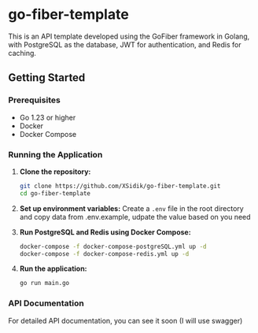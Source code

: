 # go-fiber-template
This is an API template developed using the GoFiber framework in Golang, with PostgreSQL as the database, JWT for authentication, and Redis for caching.

## Getting Started

### Prerequisites
- Go 1.23 or higher
- Docker
- Docker Compose

### Running the Application

1. **Clone the repository:**
    ```sh
    git clone https://github.com/XSidik/go-fiber-template.git
    cd go-fiber-template
    ```

2. **Set up environment variables:**
    Create a `.env` file in the root directory and copy data from .env.example, udpate the value based on you need

3. **Run PostgreSQL and Redis using Docker Compose:**
    ```sh
    docker-compose -f docker-compose-postgreSQL.yml up -d
    docker-compose -f docker-compose-redis.yml up -d
    ```

4. **Run the application:**
    ```sh
    go run main.go
    ```

### API Documentation
For detailed API documentation, you can see it soon (I will use swagger)
